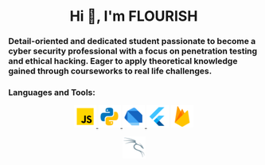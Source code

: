 
<h1 align="center">Hi 👋, I'm FLOURISH</h1> 
<h3 align="left">Detail-oriented and dedicated student passionate to become a cyber security professional with a focus on penetration testing and ethical hacking. Eager to apply theoretical knowledge gained through courseworks to real life challenges.</h3>


<h3 align="left">Languages and Tools:</h3>

<p align="center"> 
<a href="https://javascript.com" target="_blank" rel="noreferrer"> <img src="/images/icons8-js-480.svg" alt="javascript" width="45" height="45"/> </a>
<a href="https://python.org" target="_blank" rel="noreferrer"> <img src="/images/icons8-python.svg" alt="python" width="45" height="45"/> </a>
<a href="https://dart.dev" target="_blank" rel="noreferrer"> <img src="/images/icons8-dart.svg" alt="dart" width="45" height="45"/> </a> 
<a href="https://flutter.dev" target="_blank" rel="noreferrer"> <img src="/images/icons8-flutter.svg" alt="flutter" width="45" height="45"/></a>
<a href="https://firebase.google.com/" target="_blank" rel="noreferrer"> <img src="/images/icons8-firebase.svg" alt="firebase" width="45" height="45"/> </a>
</p>

<p align="center">
<a href="https://kali.org/" target="_blank" rel="noreferrer"> <img src="/images/icons8-kali-linux.svg" alt="kali-linux" width="45" height="45"/> </a>
</p>

<!---
CryptFlourisH/CryptFlourisH is a ✨ special ✨ repository because its `README.md` (this file) appears on your GitHub profile.
You can click the Preview link to take a look at your changes.
--->
